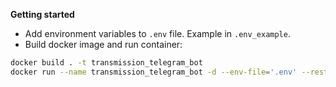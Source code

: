 **Getting started**
- Add environment variables to `.env` file. Example in `.env_example`.
- Build docker image and run container:
```bash
docker build . -t transmission_telegram_bot
docker run --name transmission_telegram_bot -d --env-file='.env' --restart=always transmission_telegram_bot
```